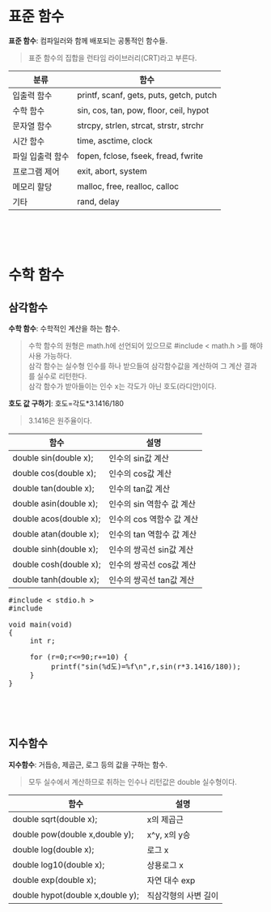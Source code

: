 # 표준 함수
**표준 함수**: 컴파일러와 함께 배포되는 공통적인 함수들.  
> 표준 함수의 집합을 런타임 라이브러리(CRT)라고 부른다.

|분류|함수|
|----|----|
|입출력 함수|printf, scanf, gets, puts, getch, putch|
|수학 함수|sin, cos, tan, pow, floor, ceil, hypot|
|문자열 함수|strcpy, strlen, strcat, strstr, strchr|
|시간 함수|time, asctime, clock|
|파일 입출력 함수|fopen, fclose, fseek, fread, fwrite|
|프로그램 제어|exit, abort, system|
|메모리 할당|malloc, free, realloc, calloc|
|기타|rand, delay|
<br><br><br>

# 수학 함수

## 삼각함수
**수학 함수**: 수학적인 계산을 하는 함수.  
> 수학 함수의 원형은 math.h에 선언되어 있으므로 #include < math.h >를 해야 사용 가능하다.  
> 삼각 함수는 실수형 인수를 하나 받으들여 삼각함수값을 계산하여 그 계산 결과를 실수로 리턴한다.  
> 삼각 함수가 받아들이는 인수 x는 각도가 아닌 호도(라디안)이다.  

**호도 값 구하기**: 호도=각도*3.1416/180
> 3.1416은 원주율이다.

|함수|설명|
|----|----|
|double sin(double x);|인수의 sin값 계산|
|double cos(double x);|인수의 cos값 계산|
|double tan(double x);|인수의 tan값 계산|
|double asin(double x);|인수의 sin 역함수 값 계산|
|double acos(double x);|인수의 cos 역함수 값 계산|
|double atan(double x);|인수의 tan 역함수 값 계산|
|double sinh(double x);|인수의 쌍곡선 sin값 계산|
|double cosh(double x);|인수의 쌍곡선 cos값 계산|
|double tanh(double x);|인수의 쌍곡선 tan값 계산|
<pre>#include < stdio.h >
#include <math.h>

void main(void)
{
     int r;

     for (r=0;r<=90;r+=10) {
          printf("sin(%d도)=%f\n",r,sin(r*3.1416/180));
     }
}</pre><br><br><br>

## 지수함수
**지수함수**: 거듭승, 제곱근, 로그 등의 값을 구하는 함수.  
> 모두 실수에서 계산하므로 취하는 인수나 리턴값은 double 실수형이다.

|함수|설명|
|----|----|
|double sqrt(double x);|x의 제곱근|
|double pow(double x,double y);|x^y, x의 y승|
|double log(double x);|로그 x|
|double log10(double x);|상용로그 x|
|double exp(double x);|자연 대수 exp|
|double hypot(double x,double y);|직삼각형의 사변 길이|
